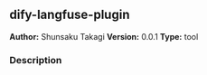 ## dify-langfuse-plugin

**Author:** Shunsaku Takagi
**Version:** 0.0.1
**Type:** tool

### Description



